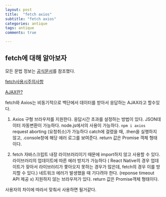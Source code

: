 ```yaml
---
layout: post
title:  "fetch axios"
subtitle: "fetch axios"
categories: antique
tags: antique
comments: true

---
```


## fetch에 대해 알아보자

모든 문법 정보는 [공식문서](https://developer.mozilla.org/ko/docs/Web/API/Fetch_API/Fetch의_사용법)를 참조했다.

[fetch사용시주의사항](https://wooooooak.github.io/javascript/2018/11/25/fetch&json()/)

[AJAX란?](https://erurang.github.io/web/2020/12/28/js-ajax/)

fetch와 Axios는 비동기적으로 백단에서 데이터를 받아서 응답하는 AJAX라고 할수있다.

1. Axios
구형 브라우저를 지원한다.
응답시간 초과를 설정하는 방법이 있다.
JSON데이터 자동변환이 가능하다.
node.js에서의 사용이 가능하다. `npm i axios`
request aborting (요청취소)가 가능하다
catch에 걸렸을 때, .then을 실행하지 않고, .console창에 해당 에러 로그를 보여준다.
return 값은 Promise 객체 형태이다.

2. fetch
자바스크립트 내장 라이브러리이기 때문에 import하지 않고 사용할 수 있다.
라이브러리의 업데이트에 따른 에러 방지가 가능하다 ( React Native의 경우 업데이트가 잦아서 라이브러리가 쫓아오지 못하는 경우가 많은데, fetch의 경우 이를 방지할 수 있다.)
네트워크 에러가 발생했을 때 기다려야 한다. (reponse timeout API 제공 x)
지원하지 않는 브라우저가 있다.
return 값은 Promise객체 형태이다.

사용자의 차이에 따라서 맞춰서 사용하면 될거같다.